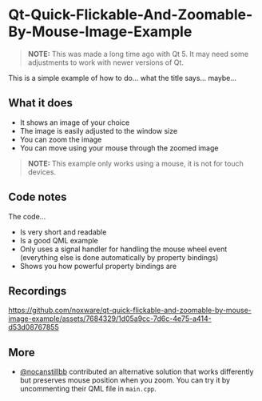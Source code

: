 # Qt-Quick-Flickable-And-Zoomable-By-Mouse-Image-Example

> **NOTE:** This was made a long time ago with Qt 5. It may need some adjustments to work with newer versions of Qt.

This is a simple example of how to do... what the title says... maybe...

## What it does
  - It shows an image of your choice
  - The image is easily adjusted to the window size
  - You can zoom the image
  - You can move using your mouse through the zoomed image

> **NOTE:** This example only works using a mouse, it is not for touch devices.

## Code notes

The code...

- Is very short and readable
- Is a good QML example
- Only uses a signal handler for handling the mouse wheel event (everything else is done automatically by property bindings)
- Shows you how powerful property bindings are

## Recordings

https://github.com/noxware/qt-quick-flickable-and-zoomable-by-mouse-image-example/assets/7684329/1d05a9cc-7d6c-4e75-a414-d53d08767855

## More

- [@nocanstillbb](https://github.com/nocanstillbb) contributed an alternative solution that works differently but preserves mouse position when you zoom. You can try it by uncommenting their QML file in `main.cpp`.
